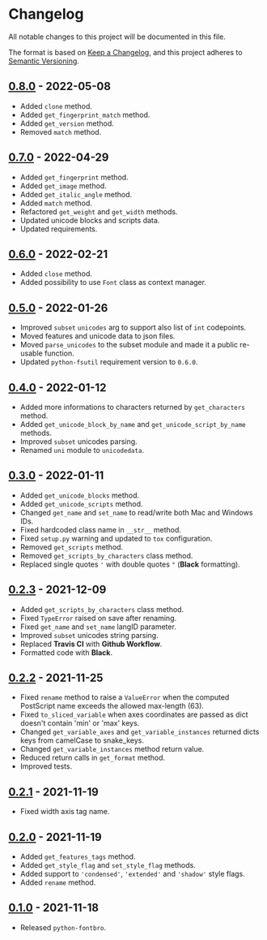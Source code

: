 # Changelog
All notable changes to this project will be documented in this file.

The format is based on [Keep a Changelog](https://keepachangelog.com/en/1.0.0/),
and this project adheres to [Semantic Versioning](https://semver.org/spec/v2.0.0.html).

## [0.8.0](https://github.com/fabiocaccamo/python-fontbro/releases/tag/0.8.0) - 2022-05-08
-   Added `clone` method.
-   Added `get_fingerprint_match` method.
-   Added `get_version` method.
-   Removed `match` method.

## [0.7.0](https://github.com/fabiocaccamo/python-fontbro/releases/tag/0.7.0) - 2022-04-29
-   Added `get_fingerprint` method.
-   Added `get_image` method.
-   Added `get_italic_angle` method.
-   Added `match` method.
-   Refactored `get_weight` and `get_width` methods.
-   Updated unicode blocks and scripts data.
-   Updated requirements.

## [0.6.0](https://github.com/fabiocaccamo/python-fontbro/releases/tag/0.6.0) - 2022-02-21
-   Added `close` method.
-   Added possibility to use `Font` class as context manager.

## [0.5.0](https://github.com/fabiocaccamo/python-fontbro/releases/tag/0.5.0) - 2022-01-26
-   Improved `subset` `unicodes` arg to support also list of `int` codepoints.
-   Moved features and unicode data to json files.
-   Moved `parse_unicodes` to the subset module and made it a public re-usable function.
-   Updated `python-fsutil` requirement version to `0.6.0`.

## [0.4.0](https://github.com/fabiocaccamo/python-fontbro/releases/tag/0.4.0) - 2022-01-12
-   Added more informations to characters returned by `get_characters` method.
-   Added `get_unicode_block_by_name` and `get_unicode_script_by_name` methods.
-   Improved `subset` unicodes parsing.
-   Renamed `uni` module to `unicodedata`.

## [0.3.0](https://github.com/fabiocaccamo/python-fontbro/releases/tag/0.3.0) - 2022-01-11
-   Added `get_unicode_blocks` method.
-   Added `get_unicode_scripts` method.
-   Changed `get_name` and `set_name` to read/write both Mac and Windows IDs.
-   Fixed hardcoded class name in `__str__` method.
-   Fixed `setup.py` warning and updated to `tox` configuration.
-   Removed `get_scripts` method.
-   Removed `get_scripts_by_characters` class method.
-   Replaced single quotes `'` with double quotes `"` (**Black** formatting).

## [0.2.3](https://github.com/fabiocaccamo/python-fontbro/releases/tag/0.2.3) - 2021-12-09
-   Added `get_scripts_by_characters` class method.
-   Fixed `TypeError` raised on save after renaming.
-   Fixed `get_name` and `set_name` langID parameter.
-   Improved `subset` unicodes string parsing.
-   Replaced **Travis CI** with **Github Workflow**.
-   Formatted code with **Black**.

## [0.2.2](https://github.com/fabiocaccamo/python-fontbro/releases/tag/0.2.2) - 2021-11-25
-   Fixed `rename` method to raise a `ValueError` when the computed PostScript name exceeds the allowed max-length (63).
-   Fixed `to_sliced_variable` when axes coordinates are passed as dict doesn't contain 'min' or 'max' keys.
-   Changed `get_variable_axes` and `get_variable_instances` returned dicts keys from camelCase to snake_keys.
-   Changed `get_variable_instances` method return value.
-   Reduced return calls in `get_format` method.
-   Improved tests.

## [0.2.1](https://github.com/fabiocaccamo/python-fontbro/releases/tag/0.2.1) - 2021-11-19
-   Fixed width axis tag name.

## [0.2.0](https://github.com/fabiocaccamo/python-fontbro/releases/tag/0.2.0) - 2021-11-19
-   Added `get_features_tags` method.
-   Added `get_style_flag` and `set_style_flag` methods.
-   Added support to `'condensed'`, `'extended'` and `'shadow'` style flags.
-   Added `rename` method.

## [0.1.0](https://github.com/fabiocaccamo/python-fontbro/releases/tag/0.1.0) - 2021-11-18
-   Released `python-fontbro`.
